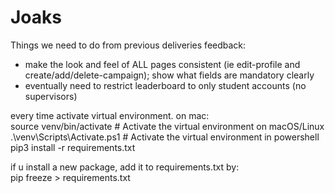 # Joaks

Things we need to do from previous deliveries feedback:  
- make the look and feel of ALL pages consistent (ie edit-profile and create/add/delete-campaign); show what fields are mandatory clearly
- eventually need to restrict leaderboard to only student accounts (no supervisors)  


every time activate virtual environment. on mac:  
source venv/bin/activate  # Activate the virtual environment on macOS/Linux
.\venv\Scripts\Activate.ps1  # Activate the virtual environment in powershell  
pip3 install -r requirements.txt

if u install a new package, add it to requirements.txt by:  
pip freeze > requirements.txt


